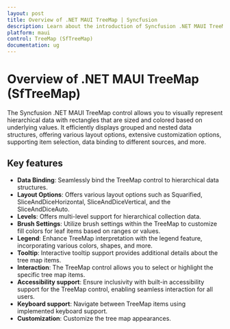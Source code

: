 ```yaml
---
layout: post
title: Overview of .NET MAUI TreeMap | Syncfusion
description: Learn about the introduction of Syncfusion .NET MAUI TreeMap(STreeMap) control, its basic features, and the functionalities of treemap.
platform: maui
control: TreeMap (SfTreeMap)
documentation: ug
---
```

 
# Overview of .NET MAUI TreeMap (SfTreeMap)

The Syncfusion .NET MAUI TreeMap control allows you to visually represent hierarchical data with rectangles that are sized and colored based on underlying values. It efficiently displays grouped and nested data structures, offering various layout options, extensive customization options, supporting item selection, data binding to different sources, and more.

## Key features 
 
 * **Data Binding**: Seamlessly bind the TreeMap control to hierarchical data structures.
 * **Layout Options**: Offers various layout options such as Squarified, SliceAndDiceHorizontal, SliceAndDiceVertical, and the SliceAndDiceAuto.
 * **Levels**: Offers multi-level support for hierarchical collection data.
 * **Brush Settings**: Utilize brush settings within the TreeMap to customize fill colors for leaf items based on ranges or values.
 * **Legend**: Enhance TreeMap interpretation with the legend feature, incorporating various colors, shapes, and more. 
 * **Tooltip**: Interactive tooltip support provides additional details about the tree map items.
 * **Interaction**: The TreeMap control allows you to select or highlight the specific tree map items.
 * **Accessibility support**:  Ensure inclusivity with built-in accessibility support for the TreeMap control, enabling seamless interaction for all users.
 * **Keyboard support**: Navigate between TreeMap items using implemented keyboard support.
 * **Customization**: Customize the tree map appearances.